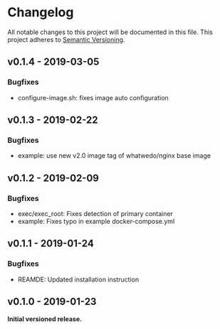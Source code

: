 # Changelog

All notable changes to this project will be documented in this file. This project adheres to [Semantic Versioning](http://semver.org/).


## v0.1.4 - 2019-03-05

### Bugfixes

* configure-image.sh: fixes image auto configuration


## v0.1.3 - 2019-02-22

### Bugfixes

* example: use new v2.0 image tag of whatwedo/nginx base image


## v0.1.2 - 2019-02-09

### Bugfixes

* exec/exec_root: Fixes detection of primary container
* example: Fixes typo in example docker-compose.yml


## v0.1.1 - 2019-01-24

### Bugfixes

* REAMDE: Updated installation instruction


## v0.1.0 - 2019-01-23

**Initial versioned release.**

